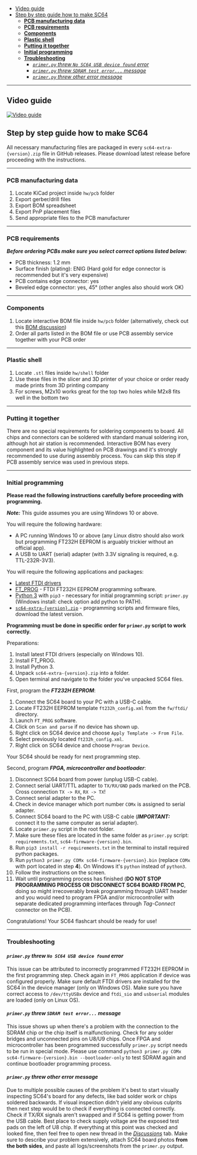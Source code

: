 - [Video guide](#video-guide)
- [Step by step guide how to make SC64](#step-by-step-guide-how-to-make-sc64)
  - [**PCB manufacturing data**](#pcb-manufacturing-data)
  - [**PCB requirements**](#pcb-requirements)
  - [**Components**](#components)
  - [**Plastic shell**](#plastic-shell)
  - [**Putting it together**](#putting-it-together)
  - [**Initial programming**](#initial-programming)
  - [**Troubleshooting**](#troubleshooting)
    - [*`primer.py` threw `No SC64 USB device found` error*](#primerpy-threw-no-sc64-usb-device-found-error)
    - [*`primer.py` threw `SDRAM test error...` message*](#primerpy-threw-sdram-test-error-message)
    - [*`primer.py` threw other error message*](#primerpy-threw-other-error-message)

---

## Video guide

[![Video guide](https://img.youtube.com/vi/t6hyCFpwqz8/0.jpg)](https://www.youtube.com/watch?v=t6hyCFpwqz8 "How to build and program the SummerCart64")

## Step by step guide how to make SC64

All necessary manufacturing files are packaged in every `sc64-extra-{version}.zip` file in GitHub releases.
Please download latest release before proceeding with the instructions.

---

### **PCB manufacturing data**

   1. Locate KiCad project inside `hw/pcb` folder
   2. Export gerber/drill files
   3. Export BOM spreadsheet
   4. Export PnP placement files
   5. Send appropriate files to the PCB manufacturer

---

### **PCB requirements**

***Before ordering PCBs make sure you select correct options listed below:***

  - PCB thickness: 1.2 mm
  - Surface finish (plating): ENIG (Hard gold for edge connector is recommended but it's very expensive)
  - PCB contains edge connector: yes
  - Beveled edge connector: yes, 45° (other angles also should work OK)

---

### **Components**

  1. Locate interactive BOM file inside `hw/pcb` folder (alternatively, check out this [BOM discussion](https://github.com/Polprzewodnikowy/SummerCart64/discussions/27))
  2. Order all parts listed in the BOM file or use PCB assembly service together with your PCB order

---

### **Plastic shell**

  1. Locate `.stl` files inside `hw/shell` folder
  2. Use these files in the slicer and 3D printer of your choice or order ready made prints from 3D printing company
  3. For screws, M2x10 works great for the top two holes while M2x8 fits well in the bottom two

---

### **Putting it together**

There are no special requirements for soldering components to board.
All chips and connectors can be soldered with standard manual soldering iron, although hot air station is recommended.
Interactive BOM has every component and its value highlighted on PCB drawings and it's strongly recommended to use during assembly process.
You can skip this step if PCB assembly service was used in previous steps.

---

### **Initial programming**

**Please read the following instructions carefully before proceeding with programming.**

***Note:*** This guide assumes you are using Windows 10 or above.

You will require the following hardware:
 - A PC running Windows 10 or above (any Linux distro should also work but programming FT232H EEPROM is arguably trickier without an official app).
 - A USB to UART (serial) adapter (with 3.3V signaling is required, e.g. TTL-232R-3V3).

You will require the following applications and packages:
 - [Latest FTDI drivers](https://ftdichip.com/drivers/)
 - [FT_PROG](https://ftdichip.com/utilities/#ft_prog) - FTDI FT232H EEPROM programming software.
 - [Python 3](https://www.python.org/downloads/) with `pip3` - necessary for initial programming script: `primer.py` (Windows install: check option add python to PATH).
 - [`sc64-extra-{version}.zip`](https://github.com/Polprzewodnikowy/SummerCart64/releases) - programming scripts and firmware files, download the latest version.

**Programming must be done in specific order for `primer.py` script to work correctly.**

Preparations:
 1. Install latest FTDI drivers (especially on Windows 10).
 2. Install FT_PROG.
 3. Install Python 3.
 4. Unpack `sc64-extra-{version}.zip` into a folder.
 5. Open terminal and navigate to the folder you've unpacked SC64 files.

First, program the ***FT232H EEPROM***:
 1. Connect the SC64 board to your PC with a USB-C cable.
 2. Locate FT232H EEPROM template `ft232h_config.xml` from the `fw/ftdi/` directory.
 3. Launch `FT_PROG` software.
 4. Click on `Scan and parse` if no device has shown up.
 5. Right click on SC64 device and choose `Apply Template -> From File`.
 6. Select previously located `ft232h_config.xml`.
 7. Right click on SC64 device and choose `Program Device`.

Your SC64 should be ready for next programming step.

Second, program ***FPGA, microcontroller and bootloader***:
 1. Disconnect SC64 board from power (unplug USB-C cable).
 2. Connect serial UART/TTL adapter to `TX/RX/GND` pads marked on the PCB. Cross connection `TX -> RX`, `RX -> TX`!
 3. Connect serial adapter to the PC.
 4. Check in device manager which port number `COMx` is assigned to serial adapter.
 5. Connect SC64 board to the PC with USB-C cable (***IMPORTANT:*** connect it to the same computer as serial adapter).
 6. Locate `primer.py` script in the root folder.
 7. Make sure these files are located in the same folder as `primer.py` script: `requirements.txt`, `sc64-firmware-{version}.bin`.
 8. Run `pip3 install -r requirements.txt` in the terminal to install required python packages.
 9. Run `python3 primer.py COMx sc64-firmware-{version}.bin` (replace `COMx` with port located in step **4**). On Windows it's `python` instead of `python3`.
 10. Follow the instructions on the screen.
 11. Wait until programming process has finished (**DO NOT STOP PROGRAMMING PROCESS OR DISCONNECT SC64 BOARD FROM PC**, doing so might irrecoverably break programming through UART header and you would need to program FPGA and/or microcontroller with separate dedicated programming interfaces through *Tag-Connect* connector on the PCB).

Congratulations! Your SC64 flashcart should be ready for use!

---

### **Troubleshooting**

#### *`primer.py` threw `No SC64 USB device found` error*

This issue can be attributed to incorrectly programmed FT232H EEPROM in the first programming step.
Check again in `FT_PROG` application if device was configured properly.
Make sure default FTDI drivers are installed for the SC64 in the device manager (only on Windows OS).
Make sure you have correct access to `/dev/ttyUSBx` device and `ftdi_sio` and `usbserial` modules are loaded (only on Linux OS).

#### *`primer.py` threw `SDRAM test error...` message*

This issue shows up when there's a problem with the connection to the SDRAM chip or the chip itself is malfunctioning.
Check for any solder bridges and unconnected pins on U8/U9 chips.
Once FPGA and microcontroller has been programmed successfully `primer.py` script needs to be run in special mode.
Please use command `python3 primer.py COMx sc64-firmware-{version}.bin --bootloader-only` to test SDRAM again and continue bootloader programming process.

#### *`primer.py` threw other error message*
Due to multiple possible causes of the problem it's best to start visually inspecting SC64's board for any defects, like bad solder work or chips soldered backwards.
If visual inspection didn't yield any obvious culprits then next step would be to check if everything is connected correctly.
Check if TX/RX signals aren't swapped and if SC64 is getting power from the USB cable. Best place to check supply voltage are the exposed test pads on the left of U8 chip.
If everything at this point was checked and looked fine, then feel free to open new thread in the [*Discussions*](https://github.com/Polprzewodnikowy/SummerCart64/discussions) tab.
Make sure to describe your problem extensively, attach SC64 board photos **from the both sides**, and paste all logs/screenshots from the `primer.py` output.
